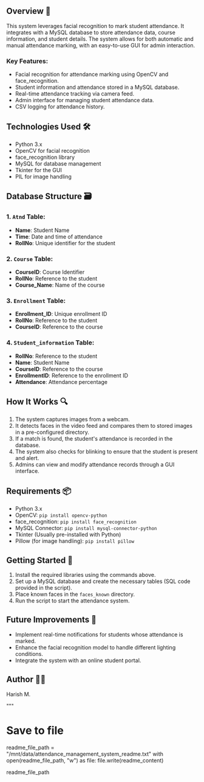 
## Overview 🌟
This system leverages facial recognition to mark student attendance. It integrates with a MySQL database to store attendance data, course information, and student details. The system allows for both automatic and manual attendance marking, with an easy-to-use GUI for admin interaction.

### Key Features:
- Facial recognition for attendance marking using OpenCV and face_recognition.
- Student information and attendance stored in a MySQL database.
- Real-time attendance tracking via camera feed.
- Admin interface for managing student attendance data.
- CSV logging for attendance history.

## Technologies Used 🛠️
- Python 3.x
- OpenCV for facial recognition
- face_recognition library
- MySQL for database management
- Tkinter for the GUI
- PIL for image handling

## Database Structure 🗃️
### 1. `Atnd` Table:
- **Name**: Student Name
- **Time**: Date and time of attendance
- **RollNo**: Unique identifier for the student

### 2. `Course` Table:
- **CourseID**: Course Identifier
- **RollNo**: Reference to the student
- **Course_Name**: Name of the course

### 3. `Enrollment` Table:
- **Enrollment_ID**: Unique enrollment ID
- **RollNo**: Reference to the student
- **CourseID**: Reference to the course

### 4. `Student_information` Table:
- **RollNo**: Reference to the student
- **Name**: Student Name
- **CourseID**: Reference to the course
- **EnrollmentID**: Reference to the enrollment ID
- **Attendance**: Attendance percentage

## How It Works 🔍
1. The system captures images from a webcam.
2. It detects faces in the video feed and compares them to stored images in a pre-configured directory.
3. If a match is found, the student's attendance is recorded in the database.
4. The system also checks for blinking to ensure that the student is present and alert.
5. Admins can view and modify attendance records through a GUI interface.

## Requirements 📦
- Python 3.x
- OpenCV: `pip install opencv-python`
- face_recognition: `pip install face_recognition`
- MySQL Connector: `pip install mysql-connector-python`
- Tkinter (Usually pre-installed with Python)
- Pillow (for image handling): `pip install pillow`

## Getting Started 🚀
1. Install the required libraries using the commands above.
2. Set up a MySQL database and create the necessary tables (SQL code provided in the script).
3. Place known faces in the `faces_known` directory.
4. Run the script to start the attendance system.

## Future Improvements 🚧
- Implement real-time notifications for students whose attendance is marked.
- Enhance the facial recognition model to handle different lighting conditions.
- Integrate the system with an online student portal.

## Author 👨‍💻
Harish M.

"""

# Save to file
readme_file_path = "/mnt/data/attendance_management_system_readme.txt"
with open(readme_file_path, "w") as file:
    file.write(readme_content)

readme_file_path
